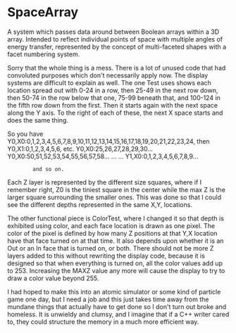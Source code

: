 # SpaceArray
A system which passes data around between Boolean arrays within a 3D array. Intended to reflect individual points of space with multiple angles of energy transfer, represented by the concept of multi-faceted shapes with a facet numbering system.

Sorry that the whole thing is a mess. There is a lot of unused code that had convoluted purposes which don't necessarily apply now.
The display systems are difficult to explain as well. The one Test uses shows each location spread out with 0-24 in a row, then 25-49 in the next row down, then 50-74 in the row below that one, 75-99 beneath that, and 100-124 in the fifth row down from the first. Then it starts again with the next space along the Y axis. To the right of each of these, the next X space starts and does the same thing.

So you have Y0,X0:0,1,2,3,4,5,6,7,8,9,10,11,12,13,14,15,16,17,18,19,20,21,22,23,24, then Y0,X1:0,1,2,3,4,5,6, etc.
            Y0,X0:25,26,27,28,29,30...
            Y0,X0:50,51,52,53,54,55,56,57,58...
            ...
            ...
            Y1,X0:0,1,2,3,4,5,6,7,8,9...
            
            and so on.
            
Each Z layer is represented by the different size squares, where if I remember right, Z0 is the tiniest square in the center while the max Z is the larger square surrounding the smaller ones. This was done so that I could see the different depths represented in the same X,Y, locations.

The other functional piece is ColorTest, where I changed it so that depth is exhibited using color, and each face location is drawn as one pixel. The color of the pixel is defined by how many Z positions at that Y,X location have that face turned on at that time. It also depends upon whether it is an Out or an In face that is turned on, or both. There should not be more Z layers added to this without rewriting the display code, because it is designed so that when everything is turned on, all the color values add up to 253. Increasing the MAXZ value any more will cause the display to try to draw a color value beyond 255.

I had hoped to make this into an atomic simulator or some kind of particle game one day, but I need a job and this just takes time away from the mundane things that actually have to get done so I don't turn out broke and homeless. It is unwieldy and clumsy, and I imagine that if a C++ writer cared to, they could structure the memory in a much more efficient way. 
